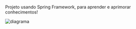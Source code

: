 Projeto usando Spring Framework, para aprender e aprimorar conhecimentos!

![diagrama](https://user-images.githubusercontent.com/104575935/194317214-01451597-e261-4b88-8115-f335a7b663c4.png)
